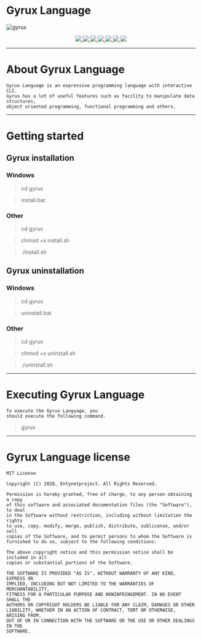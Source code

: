 # Gyrux Language

![gyrux](https://user-images.githubusercontent.com/54115104/72430282-390b0d80-3792-11ea-8edc-a7008410e15b.jpeg)

<p align="center">
  <a href="http://entynetproject.simplesite.com/">
    <img src="https://img.shields.io/badge/entynetproject-Ivan%20Nikolsky-blue.svg">
  </a> 
  <a href="https://github.com/entynetproject/gyrux/releases">
    <img src="https://img.shields.io/github/release/entynetproject/gyrux.svg">
  </a>
  <a href="https://wikipedia.org/wiki/Golang">
    <img src="https://img.shields.io/badge/language-go-9cf.svg">
 </a>
  <a href="https://github.com/entynetproject/gyrux">
    <img src="https://img.shields.io/badge/type-interpreted-red.svg?maxAge=2592000">
 </a>
  <a href="https://github.com/entynetproject/gyrux/issues?q=is%3Aissue+is%3Aclosed">
      <img src="https://img.shields.io/github/issues/entynetproject/gyrux.svg">
  </a>
  <a href="https://github.com/entynetproject/gyrux/wiki">
      <img src="https://img.shields.io/badge/wiki%20-gyrux-lightgrey.svg">
 </a>
  <a href="https://twitter.com/entynetproject">
    <img src="https://img.shields.io/badge/twitter-entynetproject-blue.svg">
 </a>
</p>

***

# About Gyrux Language

    Gyrux Language is an expressive programming language with interactive CLI. 
    Gyrux has a lot of useful features such as facility to manipulate data structures, 
    object oriented programming, functional programming and others. 

***

# Getting started

## Gyrux installation

### Windows

> cd gyrux

> install.bat

### Other

> cd gyrux

> chmod +x install.sh

> ./install.sh

## Gyrux uninstallation 

### Windows

> cd gyrux

> uninstall.bat

### Other

> cd gyrux

> chmod +x uninstall.sh

> ./uninstall.sh

***
 
# Executing Gyrux Language

    To execute the Gyrux Language, you 
    should execute the following command.

> gyrux

***

# Gyrux Language license

```
MIT License

Copyright (C) 2020, Entynetproject. All Rights Reserved.

Permission is hereby granted, free of charge, to any person obtaining a copy
of this software and associated documentation files (the "Software"), to deal
in the Software without restriction, including without limitation the rights
to use, copy, modify, merge, publish, distribute, sublicense, and/or sell
copies of the Software, and to permit persons to whom the Software is
furnished to do so, subject to the following conditions:

The above copyright notice and this permission notice shall be included in all
copies or substantial portions of the Software.

THE SOFTWARE IS PROVIDED "AS IS", WITHOUT WARRANTY OF ANY KIND, EXPRESS OR
IMPLIED, INCLUDING BUT NOT LIMITED TO THE WARRANTIES OF MERCHANTABILITY,
FITNESS FOR A PARTICULAR PURPOSE AND NONINFRINGEMENT. IN NO EVENT SHALL THE
AUTHORS OR COPYRIGHT HOLDERS BE LIABLE FOR ANY CLAIM, DAMAGES OR OTHER
LIABILITY, WHETHER IN AN ACTION OF CONTRACT, TORT OR OTHERWISE, ARISING FROM,
OUT OF OR IN CONNECTION WITH THE SOFTWARE OR THE USE OR OTHER DEALINGS IN THE
SOFTWARE.
```
